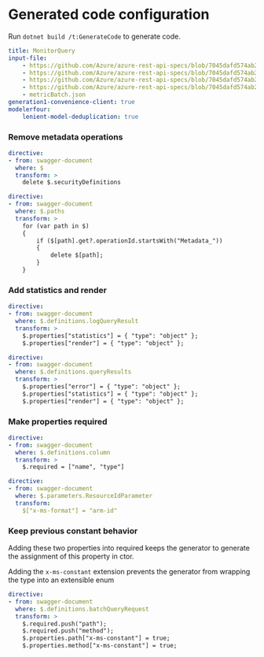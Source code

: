 # Generated code configuration

Run `dotnet build /t:GenerateCode` to generate code.

``` yaml
title: MonitorQuery
input-file:
    - https://github.com/Azure/azure-rest-api-specs/blob/7045dafd574ab289ea4a1fbca0236c8b3802d72f/specification/operationalinsights/data-plane/Microsoft.OperationalInsights/stable/2022-10-27/OperationalInsights.json
    - https://github.com/Azure/azure-rest-api-specs/blob/7045dafd574ab289ea4a1fbca0236c8b3802d72f/specification/monitor/resource-manager/Microsoft.Insights/stable/2018-01-01/metricDefinitions_API.json
    - https://github.com/Azure/azure-rest-api-specs/blob/7045dafd574ab289ea4a1fbca0236c8b3802d72f/specification/monitor/resource-manager/Microsoft.Insights/stable/2018-01-01/metrics_API.json
    - https://github.com/Azure/azure-rest-api-specs/blob/7045dafd574ab289ea4a1fbca0236c8b3802d72f/specification/monitor/resource-manager/Microsoft.Insights/preview/2017-12-01-preview/metricNamespaces_API.json
    - metricBatch.json
generation1-convenience-client: true
modelerfour:
    lenient-model-deduplication: true
```

### Remove metadata operations

``` yaml
directive:
- from: swagger-document
  where: $
  transform: >
    delete $.securityDefinitions
```

``` yaml
directive:
- from: swagger-document
  where: $.paths
  transform: >
    for (var path in $)
    {
        if ($[path].get?.operationId.startsWith("Metadata_"))
        {
            delete $[path];
        }
    }
```

### Add statistics and render

``` yaml
directive:
- from: swagger-document
  where: $.definitions.logQueryResult
  transform: >
    $.properties["statistics"] = { "type": "object" };
    $.properties["render"] = { "type": "object" };
```

``` yaml
directive:
- from: swagger-document
  where: $.definitions.queryResults
  transform: >
    $.properties["error"] = { "type": "object" };
    $.properties["statistics"] = { "type": "object" };
    $.properties["render"] = { "type": "object" };
```

### Make properties required

``` yaml
directive:
- from: swagger-document
  where: $.definitions.column
  transform: >
    $.required = ["name", "type"]
```

``` yaml
directive:
- from: swagger-document
  where: $.parameters.ResourceIdParameter
  transform:
    $["x-ms-format"] = "arm-id"
```

### Keep previous constant behavior

Adding these two properties into required keeps the generator to generate the assignment of this property in ctor.

Adding the `x-ms-constant` extension prevents the generator from wrapping the type into an extensible enum

``` yaml
directive:
- from: swagger-document
  where: $.definitions.batchQueryRequest
  transform: >
    $.required.push("path");
    $.required.push("method");
    $.properties.path["x-ms-constant"] = true;
    $.properties.method["x-ms-constant"] = true;
```

